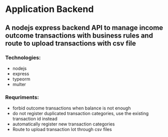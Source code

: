 # Application Backend

## A nodejs express backend API to manage income outcome transactions with business rules and route to upload transactions with csv file

### Technologies:
- nodejs
- express
- typeorm
- multer

### Requriments:
- forbid outcome transactions when balance is not enough
- do not register duplicated transaction categories, use the existing transaction id instead
- automatically register new transaction categories
- Route to upload transaction lot through csv files
